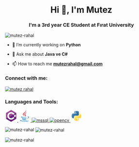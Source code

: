 <h1 align="center">Hi 👋, I'm Mutez</h1>
<h3 align="center">I'm a 3rd year CE Student at Fırat University</h3>

<p align="left"> <img src="https://komarev.com/ghpvc/?username=mutez-rahal&label=Profile%20views&color=0e75b6&style=flat" alt="mutez-rahal" /> </p>

- 🔭 I’m currently working on **Python**

- 💬 Ask me about **Java ve C#**

- 📫 How to reach me **mutezrahal@gmail.com**

<h3 align="left">Connect with me:</h3>
<p align="left">
<a href="https://linkedin.com/in/mutez rahal" target="blank"><img align="center" src="https://raw.githubusercontent.com/rahuldkjain/github-profile-readme-generator/master/src/images/icons/Social/linked-in-alt.svg" alt="mutez rahal" height="30" width="40" /></a>
</p>

<h3 align="left">Languages and Tools:</h3>
<p align="left"> <a href="https://www.w3schools.com/cs/" target="_blank" rel="noreferrer"> <img src="https://raw.githubusercontent.com/devicons/devicon/master/icons/csharp/csharp-original.svg" alt="csharp" width="40" height="40"/> </a> <a href="https://www.java.com" target="_blank" rel="noreferrer"> <img src="https://raw.githubusercontent.com/devicons/devicon/master/icons/java/java-original.svg" alt="java" width="40" height="40"/> </a> <a href="https://www.microsoft.com/en-us/sql-server" target="_blank" rel="noreferrer"> <img src="https://www.svgrepo.com/show/303229/microsoft-sql-server-logo.svg" alt="mssql" width="40" height="40"/> </a> <a href="https://opencv.org/" target="_blank" rel="noreferrer"> <img src="https://www.vectorlogo.zone/logos/opencv/opencv-icon.svg" alt="opencv" width="40" height="40"/> </a> <a href="https://www.python.org" target="_blank" rel="noreferrer"> <img src="https://raw.githubusercontent.com/devicons/devicon/master/icons/python/python-original.svg" alt="python" width="40" height="40"/> </a> </p>

<p><img align="left" src="https://github-readme-stats.vercel.app/api/top-langs?username=mutez-rahal&show_icons=true&locale=en&layout=compact" alt="mutez-rahal" /></p>

<p>&nbsp;<img align="center" src="https://github-readme-stats.vercel.app/api?username=mutez-rahal&show_icons=true&locale=en" alt="mutez-rahal" /></p>

<p><img align="center" src="https://github-readme-streak-stats.herokuapp.com/?user=mutez-rahal&" alt="mutez-rahal" /></p>
